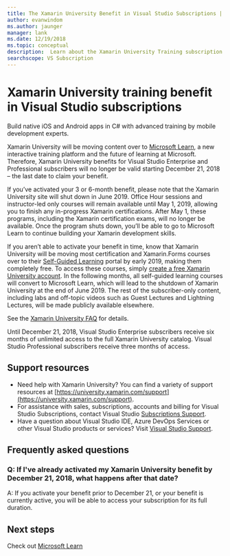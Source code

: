 ```yaml
---
title: The Xamarin University Benefit in Visual Studio Subscriptions | Microsoft Docs
author: evanwindom
ms.author: jaunger
manager: lank
ms.date: 12/19/2018
ms.topic: conceptual
description:  Learn about the Xamarin University Training subscription included with selected Visual Studio subscription.
searchscope: VS Subscription
---
```


# Xamarin University training benefit in Visual Studio subscriptions

Build native iOS and Android apps in C# with advanced training by mobile development experts.

Xamarin University will be moving content over to [Microsoft Learn](http://microsoft.com/learn), a new interactive training platform and the future of learning at Microsoft. Therefore, Xamarin University benefits for Visual Studio Enterprise and Professional subscribers will no longer be valid starting December 21, 2018 – the last date to claim your benefit.

If you’ve activated your 3 or 6-month benefit, please note that the Xamarin University site will shut down in June 2019. Office Hour sessions and instructor-led only courses will remain available until May 1, 2019, allowing you to finish any in-progress Xamarin certifications. After May 1, these programs, including the Xamarin certification exams, will no longer be available. Once the program shuts down, you’ll be able to go to Microsoft Learn to continue building your Xamarin development skills.

If you aren’t able to activate your benefit in time, know that Xamarin University will be moving most certification and Xamarin.Forms courses over to their [Self-Guided Learning](https://elearning.xamarin.com) portal by early 2019, making them completely free. To access these courses, simply [create a free Xamarin University account](https://university.xamarin.com/createfreeaccount). In the following months, all self-guided learning courses will convert to Microsoft Learn, which will lead to the shutdown of Xamarin University at the end of June 2019. The rest of the subscriber-only content, including labs and off-topic videos such as Guest Lectures and Lightning Lectures, will be made publicly available elsewhere.

See the [Xamarin University FAQ](https://university.xamarin.com/faq) for details.

Until December 21, 2018, Visual Studio Enterprise subscribers receive six months of unlimited access to the full Xamarin University catalog.  Visual Studio Professional subscribers receive three months of access.

## Support resources
-  Need help with Xamarin University?  You can find a variety of support resources at [https://university.xamarin.com/support](https://university.xamarin.com/support).
-  For assistance with sales, subscriptions, accounts and billing for Visual Studio Subscriptions, contact Visual Studio [Subscriptions Support](https://visualstudio.microsoft.com/subscriptions/support/).
-  Have a question about Visual Studio IDE, Azure DevOps Services or other Visual Studio products or services?  Visit [Visual Studio Support](https://visualstudio.microsoft.com/support/).

## Frequently asked questions
### Q:  If I've already activated my Xamarin University benefit by December 21, 2018, what happens after that date?
A: If you activate your benefit prior to December 21, or your benefit is currently active, you will be able to access your subscription for its full duration.

## Next steps
Check out [Microsoft Learn](http://microsoft.com/learn)